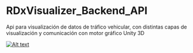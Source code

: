 # RDxVisualizer_Backend_API

Api para visualización de datos de tráfico vehicular, con distintas capas de visualización y comunicación con motor gráfico Unity 3D


[![Alt text](https://img.youtube.com/vi/3RFAX3CbSGA/0.jpg)](https://www.youtube.com/watch?v=3RFAX3CbSGA)
